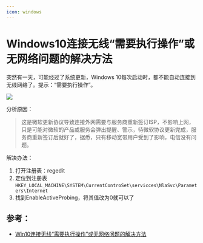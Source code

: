 ```yaml
---
icon: windows
---
```


# Windows10连接无线“需要执行操作”或无网络问题的解决方法

突然有一天，可能经过了系统更新，Windows 10每次启动时，都不能自动连接到无线网络了。提示：“需要执行操作”。

![](https://tva1.sinaimg.cn/large/703708dcly1gcg0byp69ij206w02a0sj.jpg)

分析原因：

> 这是微软更新协议导致连接外网需要与服务商重新签订ISP，不影响上网，只是可能对微软的产品或服务会弹出提醒、警示，待微软协议更新完成，服务商重新签订后就好了，据悉，只有移动宽带用户受到了影响，电信没有问题。

 解决办法：

1. 打开注册表：regedit
2. 定位到注册表`HKEY_LOCAL_MACHINE\SYSTEM\CurrentControSet\servicces\NlaSvc\Parameters\Internet`
3. 找到EnableActiveProbing，将其值改为0就可以了

## 参考：

- [Win10连接无线“需要执行操作”或无网络问题的解决方法](http://www.kkx.net/wz/127.html)



